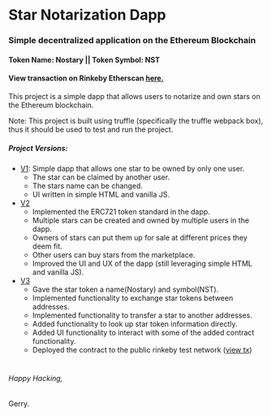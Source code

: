 # Star Notarization Dapp
### Simple decentralized application on the Ethereum Blockchain

#### Token Name: Nostary || Token Symbol: NST
#### View transaction on Rinkeby Etherscan [here.](https://rinkeby.etherscan.io/tx/0x8248304affc7c93b692f347b952d0b513e64990d4044dbf238e96769a4bd2d65)

This project is a simple dapp that allows users to notarize and own stars on the Ethereum blockchain.

Note: This project is built using truffle (specifically the truffle webpack box), thus it should be used to test and run the project.

##### Project Versions:
  - [V1](https://github.com/gerry101/Star-Notarization-Dapp/tree/development-V1): Simple dapp that allows one star to be owned by only one user.
    - The star can be claimed by another user.
    - The stars name can be changed.
    - UI written in simple HTML and vanilla JS.
  - [V2](https://github.com/gerry101/Star-Notarization-Dapp/tree/development-V2)
    - Implemented the ERC721 token standard in the dapp.
    - Multiple stars can be created and owned by multiple users in the dapp.
    - Owners of stars can put them up for sale at different prices they deem fit.
    - Other users can buy stars from the marketplace.
    - Improved the UI and UX of the dapp (still leveraging simple HTML and vanilla JS).
  - [V3](https://github.com/gerry101/Star-Notarization-Dapp/tree/development-V3)
    - Gave the star token a name(Nostary) and symbol(NST).
    - Implemented functionality to exchange star tokens between addresses.
    - Implemented functionality to transfer a star to another addresses.
    - Added functionality to look up star token information directly.
    - Added UI functionality to interact with some of the added contract functionality.
    - Deployed the contract to the public rinkeby test network ([view tx](https://rinkeby.etherscan.io/tx/0x8248304affc7c93b692f347b952d0b513e64990d4044dbf238e96769a4bd2d65))
  
# 
  
  

###### Happy Hacking,
Gerry.
